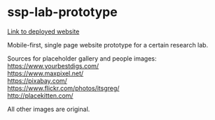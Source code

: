 # ssp-lab-prototype

[Link to deployed website](http://54.218.116.48:3001/)

Mobile-first, single page website prototype for a certain research lab.

Sources for placeholder gallery and people images:  
https://www.yourbestdigs.com/  
https://www.maxpixel.net/  
https://pixabay.com/  
https://www.flickr.com/photos/itsgreg/  
http://placekitten.com/

All other images are original.
